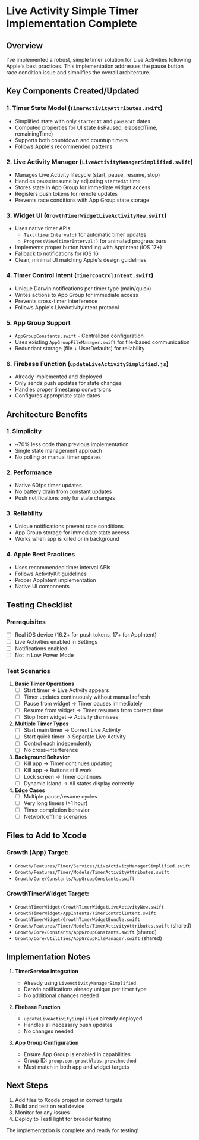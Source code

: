# Live Activity Simple Timer Implementation Complete

## Overview
I've implemented a robust, simple timer solution for Live Activities following Apple's best practices. This implementation addresses the pause button race condition issue and simplifies the overall architecture.

## Key Components Created/Updated

### 1. Timer State Model (`TimerActivityAttributes.swift`)
- Simplified state with only `startedAt` and `pausedAt` dates
- Computed properties for UI state (isPaused, elapsedTime, remainingTime)
- Supports both countdown and countup timers
- Follows Apple's recommended patterns

### 2. Live Activity Manager (`LiveActivityManagerSimplified.swift`)
- Manages Live Activity lifecycle (start, pause, resume, stop)
- Handles pause/resume by adjusting `startedAt` time
- Stores state in App Group for immediate widget access
- Registers push tokens for remote updates
- Prevents race conditions with App Group state storage

### 3. Widget UI (`GrowthTimerWidgetLiveActivityNew.swift`)
- Uses native timer APIs:
  - `Text(timerInterval:)` for automatic timer updates
  - `ProgressView(timerInterval:)` for animated progress bars
- Implements proper button handling with AppIntent (iOS 17+)
- Fallback to notifications for iOS 16
- Clean, minimal UI matching Apple's design guidelines

### 4. Timer Control Intent (`TimerControlIntent.swift`)
- Unique Darwin notifications per timer type (main/quick)
- Writes actions to App Group for immediate access
- Prevents cross-timer interference
- Follows Apple's LiveActivityIntent protocol

### 5. App Group Support
- `AppGroupConstants.swift` - Centralized configuration
- Uses existing `AppGroupFileManager.swift` for file-based communication
- Redundant storage (file + UserDefaults) for reliability

### 6. Firebase Function (`updateLiveActivitySimplified.js`)
- Already implemented and deployed
- Only sends push updates for state changes
- Handles proper timestamp conversions
- Configures appropriate stale dates

## Architecture Benefits

### 1. **Simplicity**
- ~70% less code than previous implementation
- Single state management approach
- No polling or manual timer updates

### 2. **Performance**
- Native 60fps timer updates
- No battery drain from constant updates
- Push notifications only for state changes

### 3. **Reliability**
- Unique notifications prevent race conditions
- App Group storage for immediate state access
- Works when app is killed or in background

### 4. **Apple Best Practices**
- Uses recommended timer interval APIs
- Follows ActivityKit guidelines
- Proper AppIntent implementation
- Native UI components

## Testing Checklist

### Prerequisites
- [ ] Real iOS device (16.2+ for push tokens, 17+ for AppIntent)
- [ ] Live Activities enabled in Settings
- [ ] Notifications enabled
- [ ] Not in Low Power Mode

### Test Scenarios
1. **Basic Timer Operations**
   - [ ] Start timer → Live Activity appears
   - [ ] Timer updates continuously without manual refresh
   - [ ] Pause from widget → Timer pauses immediately
   - [ ] Resume from widget → Timer resumes from correct time
   - [ ] Stop from widget → Activity dismisses

2. **Multiple Timer Types**
   - [ ] Start main timer → Correct Live Activity
   - [ ] Start quick timer → Separate Live Activity
   - [ ] Control each independently
   - [ ] No cross-interference

3. **Background Behavior**
   - [ ] Kill app → Timer continues updating
   - [ ] Kill app → Buttons still work
   - [ ] Lock screen → Timer continues
   - [ ] Dynamic Island → All states display correctly

4. **Edge Cases**
   - [ ] Multiple pause/resume cycles
   - [ ] Very long timers (>1 hour)
   - [ ] Timer completion behavior
   - [ ] Network offline scenarios

## Files to Add to Xcode

### Growth (App) Target:
- `Growth/Features/Timer/Services/LiveActivityManagerSimplified.swift`
- `Growth/Features/Timer/Models/TimerActivityAttributes.swift`
- `Growth/Core/Constants/AppGroupConstants.swift`

### GrowthTimerWidget Target:
- `GrowthTimerWidget/GrowthTimerWidgetLiveActivityNew.swift`
- `GrowthTimerWidget/AppIntents/TimerControlIntent.swift`
- `GrowthTimerWidget/GrowthTimerWidgetBundle.swift`
- `Growth/Features/Timer/Models/TimerActivityAttributes.swift` (shared)
- `Growth/Core/Constants/AppGroupConstants.swift` (shared)
- `Growth/Core/Utilities/AppGroupFileManager.swift` (shared)

## Implementation Notes

1. **TimerService Integration**
   - Already using `LiveActivityManagerSimplified`
   - Darwin notifications already unique per timer type
   - No additional changes needed

2. **Firebase Function**
   - `updateLiveActivitySimplified` already deployed
   - Handles all necessary push updates
   - No changes needed

3. **App Group Configuration**
   - Ensure App Group is enabled in capabilities
   - Group ID: `group.com.growthlabs.growthmethod`
   - Must match in both app and widget targets

## Next Steps

1. Add files to Xcode project in correct targets
2. Build and test on real device
3. Monitor for any issues
4. Deploy to TestFlight for broader testing

The implementation is complete and ready for testing!